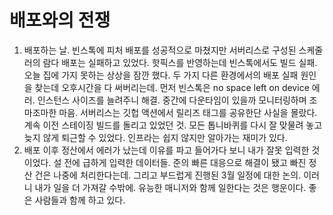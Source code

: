 # 배포와의 전쟁

1. 배포하는 날. 빈스톡에 피처 배포를 성공적으로 마쳤지만 서버리스로 구성된 스케줄러의 람다 배포는 실패하고 있었다. 핫픽스를 반영하는데 빈스톡에서도 빌드 실패. 오늘 집에 가지 못하는 상상을 잠깐 했다. 두 가지 다른 환경에서의 배포 실패 원인을 찾는데 오후시간을 다 써버리는데. 먼저 빈스톡은 no space left on device 에러. 인스턴스 사이즈를 늘려주니 해결. 중간에 다운타임이 있을까 모니터링하며 조마조마한 마음. 서버리스는 깃헙 액션에서 릴리즈 태그를 공유한단 사실을 몰랐다. 계속 이전 스테이징 빌드를 돌리고 있었던 것. 모든 톱니바퀴를 다시 잘 맞물려 놓고 늦지 않게 퇴근할 수 있었다. 인프라는 쉽지 않지만 알아가는 재미가 있다.
2. 배포 이후 정산에서 에러가 났는데 이유를 파고 들어가다 보니 내가 잘못 입력한 것이었다. 설 전에 급하게 입력한 데이터들. 준의 빠른 대응으로 해결이 됐고 빠진 정산 건은 나중에 처리한다는데. 그리고 부드럽게 진행된 3월 일정에 대한 논의. 이러니 내가 일을 더 가져갈 수밖에. 유능한 매니저와 함께 일한다는 것은 행운이다. 좋은 사람들과 함께 하고 있다.
